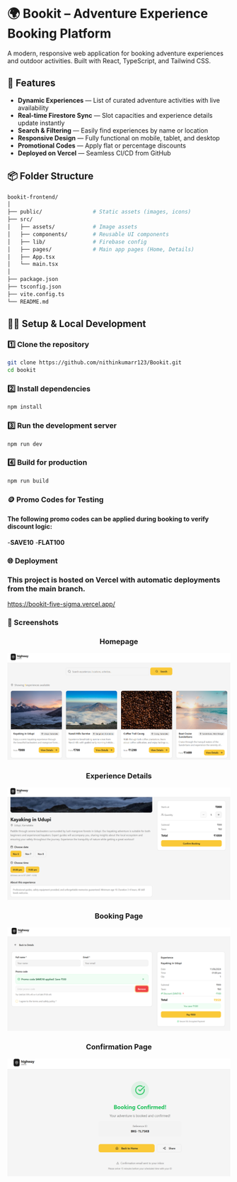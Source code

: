 # 🌍 Bookit – Adventure Experience Booking Platform

A modern, responsive web application for booking adventure experiences and outdoor activities. Built with React, TypeScript, and Tailwind CSS.

## 🚀 Features

- **Dynamic Experiences** — List of curated adventure activities with live availability
- **Real-time Firestore Sync** — Slot capacities and experience details update instantly
- **Search & Filtering** — Easily find experiences by name or location
- **Responsive Design** — Fully functional on mobile, tablet, and desktop
- **Promotional Codes** — Apply flat or percentage discounts
- **Deployed on Vercel** — Seamless CI/CD from GitHub

## 📦 Folder Structure

```bash
bookit-frontend/
│
├── public/                # Static assets (images, icons)
├── src/
│   ├── assets/            # Image assets
│   ├── components/        # Reusable UI components
│   ├── lib/               # Firebase config
│   ├── pages/             # Main app pages (Home, Details)
│   ├── App.tsx
│   └── main.tsx
│
├── package.json
├── tsconfig.json
├── vite.config.ts
└── README.md
```

## 🧑‍💻 Setup & Local Development

### 1️⃣ Clone the repository
```bash
git clone https://github.com/nithinkumarr123/Bookit.git
cd bookit
```

### 2️⃣ Install dependencies
```bash
npm install
```
### 3️⃣ Run the development server
```bash
npm run dev
```
### 4️⃣ Build for production
```bash
npm run build
```

### 🪙 Promo Codes for Testing
#### The following promo codes can be applied during booking to verify discount logic:

-**SAVE10**
-**FLAT100**

### 🌐 Deployment
### This project is hosted on Vercel with automatic deployments from the main branch.
https://bookit-five-sigma.vercel.app/

### 📸 Screenshots

<div align="center">

### Homepage
![Homepage](./public/screenshots/homepage.png)

### Experience Details  
![Details](./public/screenshots/details.png)

### Booking Page
![Booking](./public/screenshots/booking.png)

### Confirmation Page
![Confirmation](./public/screenshots/confirmation.png)

</div>
